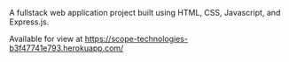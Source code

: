 A fullstack web application project built using HTML, CSS, Javascript, and Express.js.

Available for view at https://scope-technologies-b3f47741e793.herokuapp.com/
